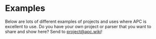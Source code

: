 # Examples

Below are lots of different examples of projects and uses where APC is excellent to use. Do you have your own project or parser that you want to share and show here? Send to [project@apc.wiki](mailto:project@apc.wiki)!